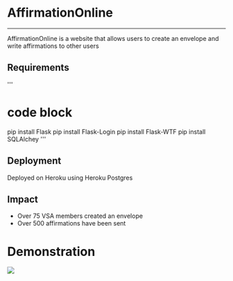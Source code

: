 # AffirmationOnline
---
AffirmationOnline is a website that allows users to create an envelope and write affirmations to other users

## Requirements

'''
# code block
pip install Flask
pip install Flask-Login
pip install Flask-WTF
pip install SQLAlchey
'''

## Deployment

Deployed on Heroku using Heroku Postgres 

## Impact 
- Over 75 VSA members created an envelope
- Over 500 affirmations have been sent

# Demonstration 

![](demo.gif)
